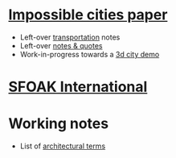 
# [Impossible cities paper](cities)
  - Left-over [transportation](transportation) notes
  - Left-over [notes & quotes](remainder)
  - Work-in-progress towards a [3d city demo](demo)

# [SFOAK International](sfoak)

# Working notes
  - List of [architectural terms](architecture)

